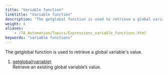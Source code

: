 ```yaml
--- 
title: "Variable function"
linktitle: "Variable function"
description: "The getglobal function is used to retrieve a global variable's value."
weight: 4
aliases: 
    - /TA_Automation/Topics/Expressions_variable_functions.html
keywords: "variable functions"
---
```


The getglobal function is used to retrieve a global variable's value.

1.  [getglobal\(variable\)](/TA_Automation/Topics/Expressions_functions_getglobal.html)  
Retrieve an existing global variable’s value.



